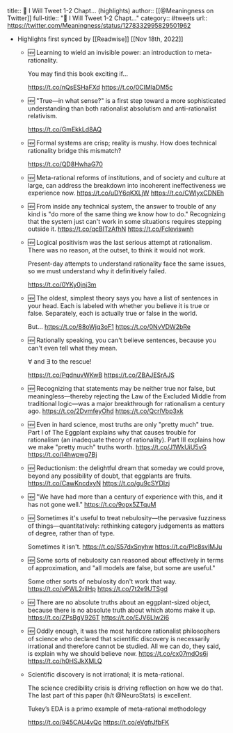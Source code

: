 title:: 🧵 I Will Tweet 1-2 Chapt... (highlights)
author:: [[@Meaningness on Twitter]]
full-title:: "🧵 I Will Tweet 1-2 Chapt..."
category:: #tweets
url:: https://twitter.com/Meaningness/status/1278332995829501962

- Highlights first synced by [[Readwise]] [[Nov 18th, 2022]]
	- 🆕 Learning to wield an invisible power: an introduction to meta-rationality.
	  
	  You may find this book exciting if…
	  
	  https://t.co/nQsESHaFXd https://t.co/0CIMlaDM5c
	- 🆕 "True—in what sense?" is a first step toward a more sophisticated understanding than both rationalist absolutism and anti-rationalist relativism.
	  
	  https://t.co/GmEkkLd8AQ
	- 🆕 Formal systems are crisp; reality is mushy. How does technical rationality bridge this mismatch?
	  
	  https://t.co/QD8HwhaG70
	- 🆕 Meta-rational reforms of institutions, and of society and culture at large, can address the breakdown into incoherent ineffectiveness we experience now. https://t.co/uDY6qKXLjW https://t.co/CWlyxCDNEh
	- 🆕 From inside any technical system, the answer to trouble of any kind is "do more of the same thing we know how to do." Recognizing that the system just can't work in some situations requires stepping outside it. https://t.co/qcBITzAfhN https://t.co/FcIeviswnh
	- 🆕 Logical positivism was the last serious attempt at rationalism. There was no reason, at the outset, to think it would not work.
	  
	  Present-day attempts to understand rationality face the same issues, so we must understand why it definitively failed.
	  
	  https://t.co/0YKy0jnj3m
	- 🆕 The oldest, simplest theory says you have a list of sentences in your head. Each is labeled with whether you believe it is true or false. Separately, each is actually true or false in the world.
	  
	  But... https://t.co/88oWjq3oF1 https://t.co/0NvVDW2bRe
	- 🆕 Rationally speaking, you can't believe sentences, because you can't even tell what they mean.
	  
	  ∀ and ∃ to the rescue!
	  
	  https://t.co/PqdnuvWKwB https://t.co/ZBAJESrAJS
	- 🆕 Recognizing that statements may be neither true nor false, but meaningless—thereby rejecting the Law of the Excluded Middle from traditional logic—was a major breakthrough for rationalism a century ago. https://t.co/2DvmfeyOhd https://t.co/QcrlVbp3xk
	- 🆕 Even in hard science, most truths are only "pretty much" true. Part I of The Eggplant explains why that causes trouble for rationalism (an inadequate theory of rationality). Part III explains how we make "pretty much" truths worth. https://t.co/J1WkUiU5vG https://t.co/I4hwpwg7Bj
	- 🆕 Reductionism: the delightful dream that someday we could prove, beyond any possibility of doubt, that eggplants are fruits. https://t.co/CawKncdxyN https://t.co/gu9cSYDIzj
	- 🆕 "We have had more than a century of experience with this, and it has not gone well." https://t.co/9opx5ZTquM
	- 🆕 Sometimes it's useful to treat nebulosity—the pervasive fuzziness of things—quantitatively: rethinking category judgements as matters of degree, rather than of type.
	  
	  Sometimes it isn't. https://t.co/S57dxSnyhw https://t.co/Plc8svlMJu
	- 🆕 Some sorts of nebulosity can reasoned about effectively in terms of approximation, and "all models are false, but some are useful."
	  
	  Some other sorts of nebulosity don't work that way. https://t.co/vPWL2rilHp https://t.co/7t2e9UTSgd
	- 🆕 There are no absolute truths about an eggplant-sized object, because there is no absolute truth about which atoms make it up. https://t.co/ZPsBgV926T https://t.co/EJV6Llw2i6
	- 🆕 Oddly enough, it was the most hardcore rationalist philosophers of science who declared that scientific discovery is necessarily irrational and therefore cannot be studied. All we can do, they said, is explain why we should believe now. https://t.co/cx07mdOs6j https://t.co/h0HSJkXMLQ
	- Scientific discovery is not irrational; it is meta-rational.
	  
	  The science credibility crisis is driving reflection on how we do that. The last part of this paper (h/t @NeuroStats) is excellent.
	  
	  Tukey’s EDA is a primo example of meta-rational methodology
	  
	  https://t.co/945CAU4vQc https://t.co/eVgfrJfbFK